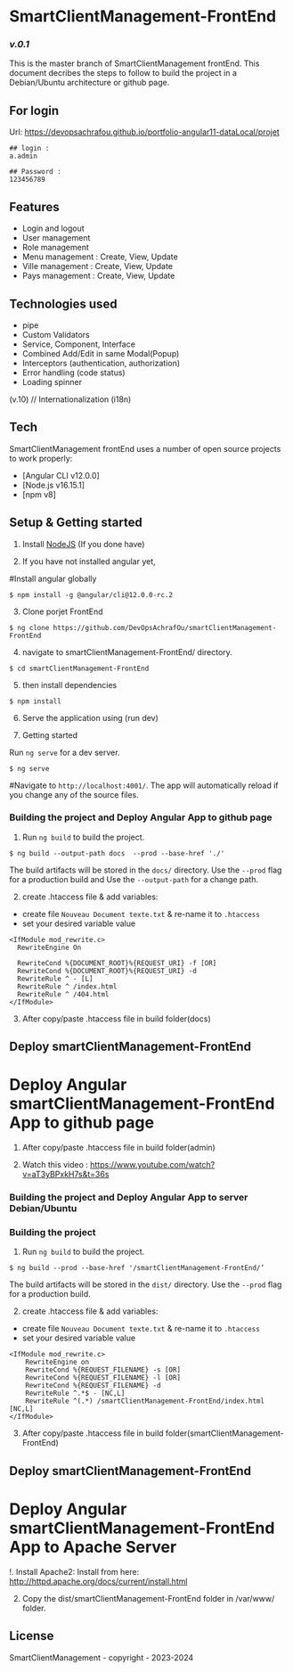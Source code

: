 # SmartClientManagement-FrontEnd
### _v.0.1_

This is the master branch of SmartClientManagement frontEnd.
This document decribes the steps to follow to build the project in a Debian/Ubuntu architecture or github page.

## For login
Url: https://devopsachrafou.github.io/portfolio-angular11-dataLocal/projet
 
```
## login :
a.admin
  
## Password : 
123456789
``` 

## Features
- Login and logout
- User management
- Role management
- Menu management : Create, View, Update
- Ville management : Create, View, Update
- Pays management : Create, View, Update

## Technologies used
- pipe
- Custom Validators 
- Service, Component, Interface
- Combined Add/Edit in same Modal(Popup)
- Interceptors (authentication, authorization)
- Error handling (code status)
- Loading spinner

(v.10)
// Internationalization (i18n)

## Tech
SmartClientManagement frontEnd uses a number of open source projects to work properly:
- [Angular CLI v12.0.0]
- [Node.js v16.15.1]
- [npm v8]

## Setup & Getting started

1. Install [NodeJS](http://nodejs.org/) (If you done have)

2. If you have not installed angular yet,

#Install angular globally

```
$ npm install -g @angular/cli@12.0.0-rc.2
```

3. Clone porjet FrontEnd

```
$ ng clone https://github.com/DevOpsAchrafOu/smartClientManagement-FrontEnd
```

4. navigate to smartClientManagement-FrontEnd/ directory.

```   
$ cd smartClientManagement-FrontEnd 
```

5. then install dependencies

```
$ npm install
```

6. Serve the application using (run dev)


6. Getting started

Run `ng serve` for a dev server.
 
```
$ ng serve
```

#Navigate to `http://localhost:4001/`. The app will automatically reload if you change any of the source files.

### Building the project and Deploy Angular App to github page

1. Run `ng build` to build the project.
```
$ ng build --output-path docs  --prod --base-href './'
```
 The build artifacts will be stored in the `docs/` directory. Use the `--prod` flag for a production build and Use the `--output-path` for a change path.

2. create .htaccess file & add variables:

- create file `Nouveau Document texte.txt` & re-name it to `.htaccess`
- set your desired variable value
```
<IfModule mod_rewrite.c>
  RewriteEngine On

  RewriteCond %{DOCUMENT_ROOT}%{REQUEST_URI} -f [OR]
  RewriteCond %{DOCUMENT_ROOT}%{REQUEST_URI} -d
  RewriteRule ^ - [L]
  RewriteRule ^ /index.html
  RewriteRule ^ /404.html
</IfModule>
```
3. After copy/paste .htaccess file in build folder(docs)

## Deploy smartClientManagement-FrontEnd

# Deploy Angular smartClientManagement-FrontEnd App to github page

1. After copy/paste .htaccess file in build folder(admin)

2. Watch this video : https://www.youtube.com/watch?v=aT3yBPxkH7s&t=36s


### Building the project and Deploy Angular App to server Debian/Ubuntu 

### Building the project

1. Run `ng build` to build the project.
```
$ ng build --prod --base-href '/smartClientManagement-FrontEnd/’
```
 The build artifacts will be stored in the `dist/` directory. Use the `--prod` flag for a production build.
 

2. create .htaccess file & add variables:

- create file `Nouveau Document texte.txt` & re-name it to `.htaccess`
- set your desired variable value
```
<IfModule mod_rewrite.c>
    RewriteEngine on
    RewriteCond %{REQUEST_FILENAME} -s [OR]
    RewriteCond %{REQUEST_FILENAME} -l [OR]
    RewriteCond %{REQUEST_FILENAME} -d
    RewriteRule ^.*$ - [NC,L]
    RewriteRule ^(.*) /smartClientManagement-FrontEnd/index.html [NC,L]
</IfModule>
```
3. After copy/paste .htaccess file in build folder(smartClientManagement-FrontEnd)

## Deploy smartClientManagement-FrontEnd

# Deploy Angular smartClientManagement-FrontEnd App to Apache Server

!. Install Apache2:
Install from here: http://httpd.apache.org/docs/current/install.html

2. Copy the dist/smartClientManagement-FrontEnd folder in /var/www/ folder.


## License

SmartClientManagement - copyright - 2023-2024
